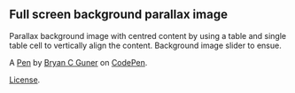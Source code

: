 Full screen background parallax image
-------------------------------------
Parallax background image with centred content by using a table and single table cell to vertically align the content. Background image slider to ensue.

A [Pen](https://codepen.io/bgoonz/pen/jOGYpmb) by [Bryan C Guner](https://codepen.io/bgoonz) on [CodePen](https://codepen.io).

[License](https://codepen.io/bgoonz/pen/jOGYpmb/license).